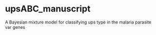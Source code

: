 # upsABC_manuscript
A Bayesian mixture model for classifying ups type in the malaria parasite var genes
